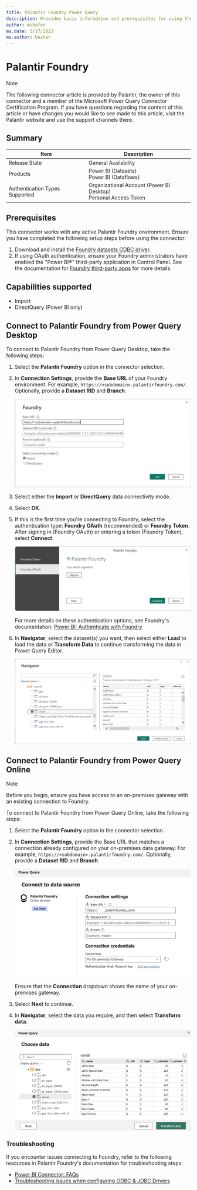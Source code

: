 ```yaml
---
title: Palantir Foundry Power Query
description: Provides basic information and prerequisites for using the Palantir Foundry Power Query connector.
author: mshafer
ms.date: 5/17/2023
ms.author: bezhan
---
```


# Palantir Foundry

>[!Note]
>The following connector article is provided by Palantir, the owner of this connector and a member of the Microsoft Power Query Connector Certification Program. If you have questions regarding the content of this article or have changes you would like to see made to this article, visit the Palantir website and use the support channels there.

## Summary

| Item | Description |
| ---- | ----------- |
| Release State | General Availability |
| Products | Power BI (Datasets)<br/>Power BI (Dataflows) |
| Authentication Types Supported | Organizational Account (Power BI Desktop)<br/>Personal Access Token |

## Prerequisites

This connector works with any active Palantir Foundry environment. Ensure you have completed the following setup steps before using the connector: 

1. Download and install the [Foundry datasets ODBC driver](https://www.palantir.com/docs/foundry/analytics-connectivity/downloads/#foundry-datasets-odbc-driver).
2. If using OAuth authentication, ensure your Foundry administrators have enabled the "Power BI®" third-party application in Control Panel. See the documentation for [Foundry third-party apps](https://www.palantir.com/docs/foundry/platform-security-third-party/third-party-apps-overview/) for more details. 

## Capabilities supported

* Import
* DirectQuery (Power BI only)

## Connect to Palantir Foundry from Power Query Desktop

To connect to Palantir Foundry from Power Query Desktop, take the following steps:

1. Select the **Palantir Foundry** option in the connector selection.
2. In **Connection Settings**, provide the **Base URL** of your Foundry environment. For example, `https://<subdomain>.palantirfoundry.com/`. Optionally, provide a **Dataset RID** and **Branch**.

   ![Enter Palantir Foundry connection settings in Power Query Desktop](./media/palantir-foundry-datasets/connection-settings.png)

3. Select either the **Import** or **DirectQuery** data connectivity mode.
4. Select **OK**.
5. If this is the first time you're connecting to Foundry, select the authentication type: **Foundry OAuth** (recommended) or **Foundry Token**. After signing in (Foundry OAuth) or entering a token (Foundry Token), select **Connect**.

   ![Palantir Foundry authentication.](./media/palantir-foundry-datasets/oauth.png)

   For more details on these authentication options, see Foundry's documentation: [Power BI: Authenticate with Foundry](https://www.palantir.com/docs/foundry/analytics-connectivity/power-bi-getting-started/#authenticate-with-foundry)
6. In **Navigator**, select the dataset(s) you want, then select either **Load** to load the data or **Transform Data** to continue transforming the data in Power Query Editor.

   ![Power Query Desktop Navigator showing the selected dataset](./media/palantir-foundry-datasets/select-data.png)

## Connect to Palantir Foundry from Power Query Online

>[!Note]
> Before you begin, ensure you have access to an on-premises gateway with an existing connection to Foundry.

To connect to Palantir Foundry from Power Query Online, take the following steps:

1. Select the **Palantir Foundry** option in the connector selection.
2. In **Connection Settings**, provide the Base URL that matches a connection already configured on your on-premises data gateway. For example, `https://<subdomain>.palantirfoundry.com/`. Optionally, provide a **Dataset RID** and **Branch**.

    ![Enter Palantir Foundry connection settings in Power Query Online](./media/palantir-foundry-datasets/online-connection-settings.png)
    
    Ensure that the **Connection** dropdown shows the name of your on-premises gateway.
3. Select **Next** to continue.
4. In **Navigator**, select the data you require, and then select **Transform data**.

   ![Power Query Online Navigator showing the selected dataset](./media/palantir-foundry-datasets/online-select-data.png)

### Troubleshooting

If you encounter issues connecting to Foundry, refer to the following resources in Palantir Foundry's documentation for troubleshooting steps:

* [Power BI Connector: FAQs](https://www.palantir.com/docs/foundry/analytics-connectivity/power-bi-faqs/)
* [Troubleshooting issues when configuring ODBC & JDBC Drivers](https://www.palantir.com/docs/foundry/analytics-connectivity/troubleshooting-odbc-jdbc/)
